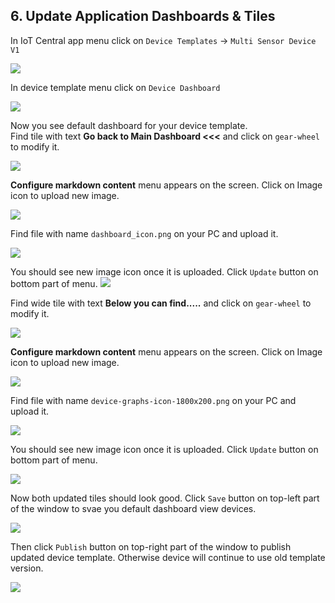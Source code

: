 ## 6. Update Application Dashboards & Tiles

In IoT Central app menu click on `Device Templates` -> `Multi Sensor Device V1`

![](lab1/lab1-28.PNG)

In device template menu click on `Device Dashboard`

![](lab1/lab1-29.PNG)

Now you see default dashboard for your device template.<br>
Find tile with text **Go back to Main Dashboard <<<** and click on `gear-wheel` to modify it.

![](lab1/lab1-30.PNG)

**Configure markdown content** menu appears on the screen. Click on Image icon to upload new image.

![](lab1/lab1-31.PNG)

Find file with name `dashboard_icon.png` on your PC and upload it.

![](lab1/lab1-32.PNG)

You should see new image icon once it is uploaded. Click `Update` button on bottom part of menu.
![](lab1/lab1-33.PNG)

Find wide tile with text **Below you can find.....** and click on `gear-wheel` to modify it.

![](lab1/lab1-34.PNG)

**Configure markdown content** menu appears on the screen. Click on Image icon to upload new image.

![](lab1/lab1-35.PNG)

Find file with name `device-graphs-icon-1800x200.png` on your PC and upload it.

![](lab1/lab1-36.PNG)

You should see new image icon once it is uploaded. Click `Update` button on bottom part of menu.

![](lab1/lab1-37.PNG)

Now both updated tiles should look good. Click `Save` button on top-left part of the window to svae you default dashboard view devices.

![](lab1/lab1-38.PNG)

Then click `Publish` button on top-right part of the window to publish updated device template. Otherwise device will continue to use old template version.

![](lab1/lab1-39.PNG)
